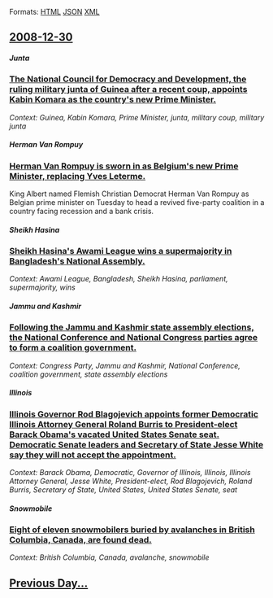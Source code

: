 
Formats: [HTML](2008/12/30/index.html)  [JSON](2008/12/30/index.json)  [XML](2008/12/30/index.xml)  

## [2008-12-30](/news/2008/12/30/index.md)

##### Junta
### [ The National Council for Democracy and Development, the ruling military junta of Guinea after a recent coup, appoints Kabin Komara as the country's new Prime Minister. ](/news/2008/12/30/the-national-council-for-democracy-and-development-the-ruling-military-junta-of-guinea-after-a-recent-coup-appoints-kabine-komara-as-the.md)
_Context: Guinea, Kabin Komara, Prime Minister, junta, military coup, military junta_

##### Herman Van Rompuy
### [ Herman Van Rompuy is sworn in as Belgium's new Prime Minister, replacing Yves Leterme. ](/news/2008/12/30/herman-van-rompuy-is-sworn-in-as-belgium-s-new-prime-minister-replacing-yves-leterme.md)
King Albert named Flemish Christian Democrat Herman Van Rompuy as Belgian prime minister on Tuesday to head a revived five-party coalition in a country facing recession and a bank crisis.

##### Sheikh Hasina
### [ Sheikh Hasina's Awami League wins a supermajority in Bangladesh's National Assembly. ](/news/2008/12/30/sheikh-hasina-s-awami-league-wins-a-supermajority-in-bangladesh-s-national-assembly.md)
_Context: Awami League, Bangladesh, Sheikh Hasina, parliament, supermajority, wins_

##### Jammu and Kashmir
### [ Following the Jammu and Kashmir state assembly elections, the National Conference and National Congress parties agree to form a coalition government. ](/news/2008/12/30/following-the-jammu-and-kashmir-state-assembly-elections-the-national-conference-and-national-congress-parties-agree-to-form-a-coalition-g.md)
_Context: Congress Party, Jammu and Kashmir, National Conference, coalition government, state assembly elections_

##### Illinois
### [ Illinois Governor Rod Blagojevich appoints former Democratic Illinois Attorney General Roland Burris to President-elect Barack Obama's vacated United States Senate seat. Democratic Senate leaders and Secretary of State Jesse White say they will not accept the appointment. ](/news/2008/12/30/illinois-governor-rod-blagojevich-appoints-former-democratic-illinois-attorney-general-roland-burris-to-president-elect-barack-obama-s-vaca.md)
_Context: Barack Obama, Democratic, Governor of Illinois, Illinois, Illinois Attorney General, Jesse White, President-elect, Rod Blagojevich, Roland Burris, Secretary of State, United States, United States Senate, seat_

##### Snowmobile
### [ Eight of eleven snowmobilers buried by avalanches in British Columbia, Canada, are found dead. ](/news/2008/12/30/eight-of-eleven-snowmobilers-buried-by-avalanches-in-british-columbia-canada-are-found-dead.md)
_Context: British Columbia, Canada, avalanche, snowmobile_

## [Previous Day...](/news/2008/12/29/index.md)

